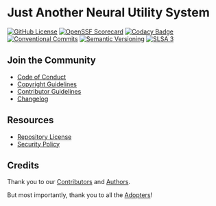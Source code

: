 <!-- Copyright (C) 2024 Jaremy Hatler -->
<!-- SPDX-License-Identifier: CC-BY-4.0 -->
# Just Another Neural Utility System

<!-- editorconfig-checker-disable -->
[![GitHub License](https://img.shields.io/github/license/jhatler/janus)](LICENSE)
[![OpenSSF Scorecard](https://api.scorecard.dev/projects/github.com/jhatler/janus/badge)](https://scorecard.dev/viewer/?uri=github.com/jhatler/janus)
[![Codacy Badge](https://app.codacy.com/project/badge/Grade/aa0ce1f1ebf74b55a448c095012e391c)](https://app.codacy.com/gh/jhatler/janus/dashboard?utm_source=gh&utm_medium=referral&utm_content=&utm_campaign=Badge_grade)
[![Conventional Commits](https://img.shields.io/badge/Conventional%20Commits-1.0.0-FE5196?logo=conventionalcommits&logoColor=white)](https://conventionalcommits.org)
[![Semantic Versioning](https://img.shields.io/badge/Semantic%20Versioning-2.0.0-3F4551?logo=semver&logoColor=white)](https://semver.org)
[![SLSA 3](https://slsa.dev/images/gh-badge-level3.svg)](https://slsa.dev)
<!-- editorconfig-checker-enable -->

## Join the Community

- [Code of Conduct](CODE_OF_CONDUCT.md)
- [Copyright Guidelines](COPYRIGHT.md)
- [Contributor Guidelines](CONTRIBUTING.md)
- [Changelog](CHANGELOG.md)

## Resources

- [Repository License](LICENSE)
- [Security Policy](SECURITY.md)

## Credits

Thank you to our [Contributors](CONTRIBUTORS.md) and [Authors](AUTHORS).

But most importantly, thank you to all the [Adopters](ADOPTERS.md)!
